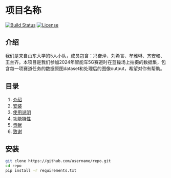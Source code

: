 # 项目名称

[![Build Status](https://img.shields.io/travis/username/repo.svg)](https://travis-ci.org/username/repo)
[![License](https://img.shields.io/badge/license-MIT-green.svg)](https://opensource.org/licenses/MIT)

## 介绍
我们是来自山东大学的5人小队，成员包含：冯奋泽、刘希言、牟雅琳、齐安和、王兰齐。本项目是我们参加2024年智能车5G赛道时在蓝操场上拍摄的数据集，包含每一项赛道任务的数据原图dataset和处理后的图像output，希望对你有帮助。

## 目录
1. [介绍](#介绍)
2. [安装](#安装)
3. [使用说明](#使用说明)
4. [功能特性](#功能特性)
5. [贡献](#贡献)
6. [致谢](#致谢)

## 安装

```bash
git clone https://github.com/username/repo.git
cd repo
pip install -r requirements.txt
